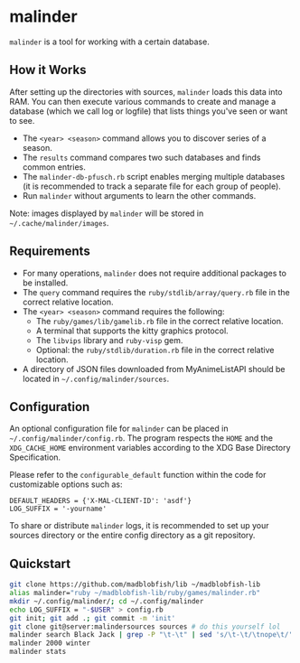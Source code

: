 # malinder

`malinder` is a tool for working with a certain database.

## How it Works
After setting up the directories with sources, `malinder` loads this data into RAM. You can then execute various commands to create and manage a database (which we call log or logfile) that lists things you've seen or want to see.

* The `<year> <season>` command allows you to discover series of a season.
* The `results` command compares two such databases and finds common entries.
* The `malinder-db-pfusch.rb` script enables merging multiple databases (it is recommended to track a separate file for each group of people).
* Run `malinder` without arguments to learn the other commands.

Note: images displayed by `malinder` will be stored in `~/.cache/malinder/images`.

## Requirements
* For many operations, `malinder` does not require additional packages to be installed.
* The `query` command requires the `ruby/stdlib/array/query.rb` file in the correct relative location.
* The `<year> <season>` command requires the following:
	* The `ruby/games/lib/gamelib.rb` file in the correct relative location.
	* A terminal that supports the kitty graphics protocol.
	* The `libvips` library and `ruby-visp` gem.
	* Optional: the `ruby/stdlib/duration.rb` file in the correct relative location.
* A directory of JSON files downloaded from MyAnimeListAPI should be located in `~/.config/malinder/sources`.

## Configuration
An optional configuration file for `malinder` can be placed in `~/.config/malinder/config.rb`. The program respects the `HOME` and the `XDG_CACHE_HOME` environment variables according to the XDG Base Directory Specification.

Please refer to the `configurable_default` function within the code for customizable options such as:
```
DEFAULT_HEADERS = {'X-MAL-CLIENT-ID': 'asdf'}
LOG_SUFFIX = '-yourname'
```
To share or distribute `malinder` logs, it is recommended to set up your sources directory or the entire config directory as a git repository.

## Quickstart
```bash
git clone https://github.com/madblobfish/lib ~/madblobfish-lib
alias malinder="ruby ~/madblobfish-lib/ruby/games/malinder.rb"
mkdir ~/.config/malinder/; cd ~/.config/malinder
echo LOG_SUFFIX = "-$USER" > config.rb
git init; git add .; git commit -m 'init'
git clone git@server:malindersources sources # do this yourself lol
malinder search Black Jack | grep -P "\t-\t" | sed 's/\t-\t/\tnope\t/' >> ~/.config/malinder/choices-m.log
malinder 2000 winter
malinder stats
```
